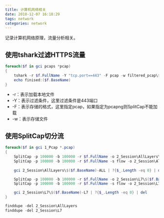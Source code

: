 ```yaml
---
title: 计算机网络相关
date: 2018-12-07 16:18:29
tags: network
categories: network
---
```


记录计算机网络原理，流量分析相关。

<!--more-->

## 使用tshark过滤HTTPS流量

```POWERSHELL
foreach($f in gci pcaps *pcap)
{
	tshark -r $f.FullName -Y "tcp.port==443" -F pcap -w filtered_pcap\$($f.BaseName).pcap
	echo finised:($f.BaseName)
}
```

- -r：表示加载本地文件
- -Y：表示过滤条件，这里过滤条件是443端口
- -F：表示存储的格式，这里指定pcap，如果指定为pcapng则SplitCap不能加载
- -w：表示存储文件

## 使用SplitCap切分流

```powershell
foreach($f in gci 1_Pcap *.pcap)
{
    SplitCap -p 100000 -b 100000 -r $f.FullName -o 2_Session\AllLayers\$($f.BaseName)-ALL
    SplitCap -p 100000 -b 100000 -r $f.FullName -s flow -o 2_Session\AllLayers\$($f.BaseName)-ALL
    
    gci 2_Session\AllLayers\$($f.BaseName)-ALL | ?{$_.Length -eq 0} | del

    SplitCap -p 100000 -b 100000 -r $f.FullName -o 2_Session\L7\$($f.BaseName)-L7 -y L7
    SplitCap -p 100000 -b 100000 -r $f.FullName -s flow -o 2_Session\L7\$($f.BaseName)-L7 -y L7

    gci 2_Session\L7\$($f.BaseName)-L7 | ?{$_.Length -eq 0} | del
}

finddupe -del 2_Session\AllLayers
finddupe -del 2_Session\L7
```


